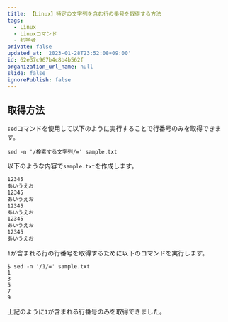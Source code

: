 ```yaml
---
title: 【Linux】特定の文字列を含む行の番号を取得する方法
tags:
  - Linux
  - Linuxコマンド
  - 初学者
private: false
updated_at: '2023-01-28T23:52:08+09:00'
id: 62e37c967b4c8b4b562f
organization_url_name: null
slide: false
ignorePublish: false
---
```

## 取得方法

`sed`コマンドを使用して以下のように実行することで行番号のみを取得できます。  

```terminal
sed -n '/検索する文字列/=' sample.txt
```

以下のような内容で`sample.txt`を作成します。  

```txt:sample.txt
12345
あいうえお
12345
あいうえお
12345
あいうえお
12345
あいうえお
12345
あいうえお
```

`1`が含まれる行の行番号を取得するために以下のコマンドを実行します。  

```terminal
$ sed -n '/1/=' sample.txt
1
3
5
7
9
```

上記のように`1`が含まれる行番号のみを取得できました。  
